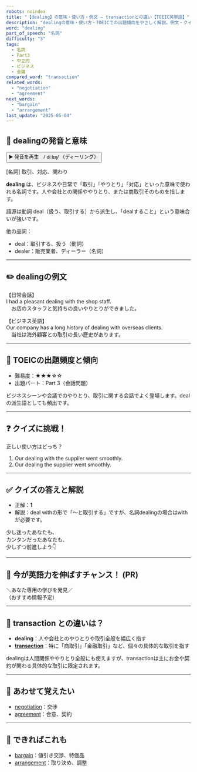 ```yaml
---
robots: noindex
title: "【dealing】の意味・使い方・例文 ― transactionとの違い【TOEIC英単語】"
description: "dealingの意味・使い方・TOEICでの出題傾向をやさしく解説。例文・クイズ付きでtransactionとの違いもわかりやすく学べます。"
word: "dealing"
part_of_speech: "名詞"
difficulty: "3"
tags:
  - 名詞
  - Part3
  - 中立的
  - ビジネス
  - 会議
compared_word: "transaction"
related_words:
  - "negotiation"
  - "agreement"
next_words:
  - "bargain"
  - "arrangement"
last_update: "2025-05-04"
---
```


## 🔰 dealingの発音と意味

<button class="play-audio" onclick="playTTS('dealing')">
  <span class="play-audio-main">
    ▶️ 発音を再生　/ˈdiːlɪŋ/
  </span>
  <span class="play-audio-sub">
    （ディーリング）
  </span>
</button>

[名詞] 取引、対応、関わり

**dealing** は、ビジネスや日常で「取引」「やりとり」「対応」といった意味で使われる名詞です。人や会社との関係ややりとり、または商取引そのものを指します。

語源は動詞 deal（扱う、取引する）から派生し、「dealすること」という意味合いが強いです。

他の品詞：  
- deal：取引する、扱う（動詞）
- dealer：販売業者、ディーラー（名詞）

---

## ✏️ dealingの例文

【日常会話】  
I had a pleasant dealing with the shop staff.  
　お店のスタッフと気持ちの良いやりとりができました。

【ビジネス英語】  
Our company has a long history of dealing with overseas clients.  
　当社は海外顧客との取引の長い歴史があります。

---

## 🎯 TOEICの出題頻度と傾向

- 難易度：★★★☆☆
- 出題パート：Part 3（会話問題）

ビジネスシーンや会議でのやりとり、取引に関する会話でよく登場します。dealの派生語としても頻出です。

---

## ❓ クイズに挑戦！

正しい使い方はどっち？

1. Our dealing with the supplier went smoothly.  
2. Our dealing the supplier went smoothly.

---

## ✅ クイズの答えと解説

- 正解：**1**
- 解説：deal withの形で「～と取引する」ですが、名詞dealingの場合はwithが必要です。

少し迷ったあなたも、  
カンタンだったあなたも、  
少しずつ前進しよう👇️

---

## 🚀 今が英語力を伸ばすチャンス！ (PR)

<div class="info-center">
＼あなた専用の学びを発見／<br>  
（おすすめ情報予定）
</div>

---

## 🤔  transaction との違いは？

- **dealing**：人や会社とのやりとりや取引全般を幅広く指す
- **[transaction](/word/transaction/)**：特に「商取引」「金融取引」など、個々の具体的な取引を指す

dealingは人間関係ややりとり全般にも使えますが、transactionは主にお金や契約が関わる具体的な取引に限定されます。

---

## 🧩 あわせて覚えたい

- [negotiation](/word/negotiation/)：交渉
- [agreement](/word/agreement/)：合意、契約

---

## 📖 できればこれも

- [bargain](/word/bargain/)：値引き交渉、特価品
- [arrangement](/word/arrangement/)：取り決め、調整

<!-- cvid: aid05_bid22 -->
